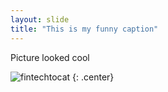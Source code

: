 ```yaml
---
layout: slide
title: "This is my funny caption"
---
```


Picture looked cool

![fintechtocat](https://octodex.github.com/images/Fintechtocat.png)
{: .center}
